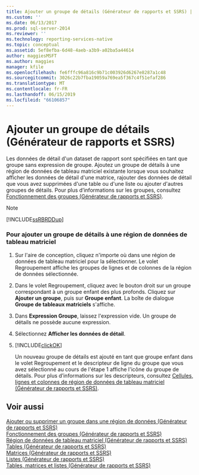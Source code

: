 ```yaml
---
title: Ajouter un groupe de détails (Générateur de rapports et SSRS) | Microsoft Docs
ms.custom: ''
ms.date: 06/13/2017
ms.prod: sql-server-2014
ms.reviewer: ''
ms.technology: reporting-services-native
ms.topic: conceptual
ms.assetid: 5ef8efba-6d48-4aeb-a3b9-a02ba5a44614
author: maggiesMSFT
ms.author: maggies
manager: kfile
ms.openlocfilehash: fe6fffc96a816c9b71c003926d6267e8287a1c48
ms.sourcegitcommit: 3026c22b7fba19059a769ea5f367c4f51efaf286
ms.translationtype: MT
ms.contentlocale: fr-FR
ms.lasthandoff: 06/15/2019
ms.locfileid: "66106857"
---
```

# <a name="add-a-details-group-report-builder-and-ssrs"></a>Ajouter un groupe de détails (Générateur de rapports et SSRS)
  Les données de détail d'un dataset de rapport sont spécifiées en tant que groupe sans expression de groupe. Ajoutez un groupe de détails à une région de données de tableau matriciel existante lorsque vous souhaitez afficher les données de détail d'une matrice, rajouter des données de détail que vous avez supprimées d'une table ou d'une liste ou ajouter d'autres groupes de détails. Pour plus d’informations sur les groupes, consultez [Fonctionnement des groupes &#40;Générateur de rapports et SSRS&#41;](understanding-groups-report-builder-and-ssrs.md).  
  
> [!NOTE]  
>  [!INCLUDE[ssRBRDDup](../../includes/ssrbrddup-md.md)]  
  
### <a name="to-add-a-details-group-to-a-tablix-data-region"></a>Pour ajouter un groupe de détails à une région de données de tableau matriciel  
  
1.  Sur l'aire de conception, cliquez n'importe où dans une région de données de tableau matriciel pour la sélectionner. Le volet Regroupement affiche les groupes de lignes et de colonnes de la région de données sélectionnée.  
  
2.  Dans le volet Regroupement, cliquez avec le bouton droit sur un groupe correspondant à un groupe enfant des plus profonds. Cliquez sur **Ajouter un groupe**, puis sur **Groupe enfant**. La boîte de dialogue **Groupe de tableaux matriciels** s'affiche.  
  
3.  Dans **Expression Groupe**, laissez l'expression vide. Un groupe de détails ne possède aucune expression.  
  
4.  Sélectionnez **Afficher les données de détail**.  
  
5.  [!INCLUDE[clickOK](../../includes/clickok-md.md)]  
  
     Un nouveau groupe de détails est ajouté en tant que groupe enfant dans le volet Regroupement et le descripteur de ligne du groupe que vous avez sélectionné au cours de l'étape 1 affiche l'icône du groupe de détails. Pour plus d’informations sur les descripteurs, consultez [Cellules, lignes et colonnes de région de données de tableau matriciel &#40;Générateur de rapports et SSRS&#41;](tablix-data-region-cells-rows-and-columns-report-builder-and-ssrs.md).  
  
## <a name="see-also"></a>Voir aussi  
 [Ajouter ou supprimer un groupe dans une région de données &#40;Générateur de rapports et SSRS&#41;](add-or-delete-a-group-in-a-data-region-report-builder-and-ssrs.md)   
 [Fonctionnement des groupes &#40;Générateur de rapports et SSRS&#41;](understanding-groups-report-builder-and-ssrs.md)   
 [Région de données de tableau matriciel &#40;Générateur de rapports et SSRS&#41;](../tablix-data-region-report-builder-and-ssrs.md)   
 [Tables &#40;Générateur de rapports et SSRS&#41;](tables-report-builder-and-ssrs.md)   
 [Matrices &#40;Générateur de rapports et SSRS&#41;](create-a-matrix-report-builder-and-ssrs.md)   
 [Listes &#40;Générateur de rapports et SSRS&#41;](create-invoices-and-forms-with-lists-report-builder-and-ssrs.md)   
 [Tables, matrices et listes &#40;Générateur de rapports et SSRS&#41;](tables-matrices-and-lists-report-builder-and-ssrs.md)  
  
  
